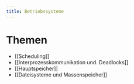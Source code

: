 ```yaml
---
title: Betriebssysteme
---
```

# Themen
- [[Scheduling]]
- [[Interprozesskommunikation und. Deadlocks]]
- [[Hauptspeicher]]
- [[Dateisysteme und Massenspeicher]]
